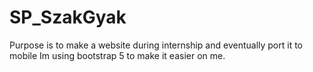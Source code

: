 # SP_SzakGyak

Purpose is to make a website during internship and eventually port it to mobile
Im using bootstrap 5 to make it easier on me. 
